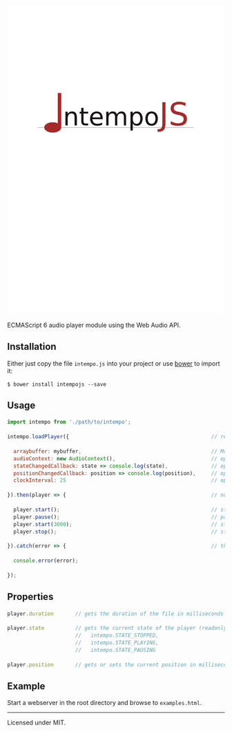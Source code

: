![IntempoJS](logo/IntempoJS-Logo.png)

ECMAScript 6 audio player module using the Web Audio API.

## Installation

Either just copy the file `intempo.js` into your project or use [bower](http://bower.io) to import it:

~~~shell
$ bower install intempojs --save
~~~

## Usage

~~~javascript
import intempo from './path/to/intempo';

intempo.loadPlayer({                                              // returns a promise of the player instance

  arraybuffer: mybuffer,                                          // Must be an instance of ArrayBuffer
  audioContext: new AudioContext(),                               // optional, will be created if not specified
  stateChangedCallback: state => console.log(state),              // optional, see section "Properties"
  positionChangedCallback: position => console.log(position),     // optional, see section "Properties"
  clockInterval: 25                                               // optional, default: 20

}).then(player => {                                               // now we have the player instance

  player.start();                                                 // start at the current position
  player.pause();                                                 // pause at the current position
  player.start(3000);                                             // start at the 3rd second into the file
  player.stop();                                                  // stop and rewind to the beginning of the file

}).catch(error => {                                               // the player could not be loaded...

  console.error(error);

});
~~~

## Properties

~~~javascript
player.duration       // gets the duration of the file in milliseconds (readonly)

player.state          // gets the current state of the player (readonly), can be one of these:
                      //   intempo.STATE_STOPPED,
                      //   intempo.STATE_PLAYING,
                      //   intempo.STATE_PAUSING

player.position       // gets or sets the current position in milliseconds
~~~

## Example

Start a webserver in the root directory and browse to `examples.html`.

---
Licensed under MIT.